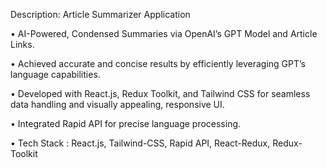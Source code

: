 Description: Article Summarizer Application

• AI-Powered, Condensed Summaries via OpenAI’s GPT Model
and Article Links.

• Achieved accurate and concise results by efficiently leveraging GPT’s language capabilities.

• Developed with React.js, Redux Toolkit, and Tailwind CSS for
seamless data handling and visually appealing, responsive UI.

• Integrated Rapid API for precise language processing.

• Tech Stack : React.js, Tailwind-CSS, Rapid API, React-Redux,
Redux-Toolkit
